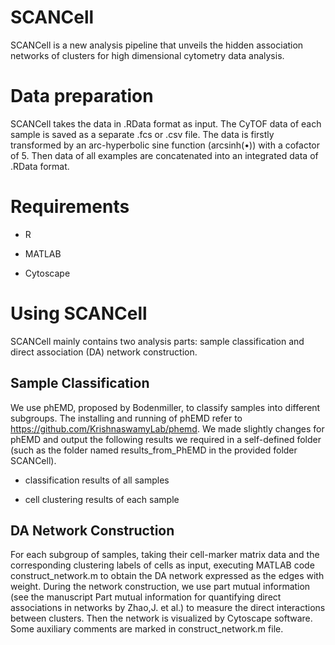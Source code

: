 # SCANCell
SCANCell is a new analysis pipeline that unveils the hidden association networks of clusters for high dimensional cytometry data analysis. 

# Data preparation
SCANCell takes the data in .RData format as input. The CyTOF data of each sample is saved as a separate .fcs or .csv file. The data is firstly transformed by an arc-hyperbolic sine function (arcsinh(•)) with a cofactor of 5. Then data of all examples are concatenated into an integrated data of .RData format.

# Requirements
- R

- MATLAB

- Cytoscape

# Using SCANCell 
SCANCell mainly contains two analysis parts: sample classification and direct association (DA) network construction.

## Sample Classification
We use phEMD, proposed by Bodenmiller, to classify samples into different subgroups. The installing and running of phEMD refer to https://github.com/KrishnaswamyLab/phemd. We made slightly changes for phEMD and output the following results we required in a self-defined folder (such as the folder named results_from_PhEMD in the provided folder SCANCell).

- classification results of all samples

- cell clustering results of each sample

## DA Network Construction
For each subgroup of samples, taking their cell-marker matrix data and the corresponding clustering labels of cells as input, executing MATLAB code construct_network.m to obtain the DA network expressed as the edges with weight. During the network construction, we use part mutual information (see the manuscript Part mutual information for quantifying direct associations in networks by Zhao,J. et al.) to measure the direct interactions between clusters. Then the network is visualized by Cytoscape software. Some auxiliary comments are marked in construct_network.m file.

 
